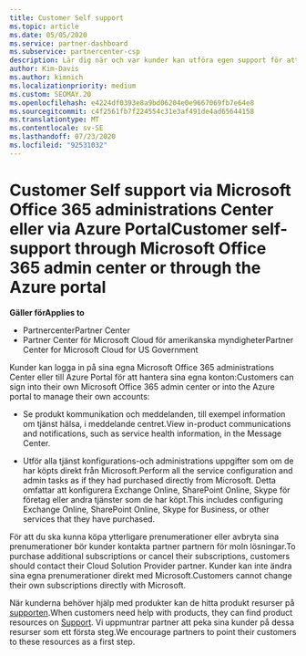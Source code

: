 ```yaml
---
title: Customer Self support
ms.topic: article
ms.date: 05/05/2020
ms.service: partner-dashboard
ms.subservice: partnercenter-csp
description: Lär dig när och var kunder kan utföra egen support för att hantera sina egna konton och när de ska kontakta sin partner för moln lösnings leverantörer.
author: Kim-Davis
ms.author: kimnich
ms.localizationpriority: medium
ms.custom: SEOMAY.20
ms.openlocfilehash: e4224df0393e8a9bd06204e0e9667069fb7e64e8
ms.sourcegitcommit: c4f2561fb7f224554c31e3af491de4ad65644158
ms.translationtype: MT
ms.contentlocale: sv-SE
ms.lasthandoff: 07/23/2020
ms.locfileid: "92531032"
---
```

# <a name="customer-self-support-through-microsoft-office-365-admin-center-or-through-the-azure-portal"></a><span data-ttu-id="e1519-103">Customer Self support via Microsoft Office 365 administrations Center eller via Azure Portal</span><span class="sxs-lookup"><span data-stu-id="e1519-103">Customer self-support through Microsoft Office 365 admin center or through the Azure portal</span></span>

<span data-ttu-id="e1519-104">**Gäller för**</span><span class="sxs-lookup"><span data-stu-id="e1519-104">**Applies to**</span></span>

-  <span data-ttu-id="e1519-105">Partnercenter</span><span class="sxs-lookup"><span data-stu-id="e1519-105">Partner Center</span></span>
-  <span data-ttu-id="e1519-106">Partner Center för Microsoft Cloud för amerikanska myndigheter</span><span class="sxs-lookup"><span data-stu-id="e1519-106">Partner Center for Microsoft Cloud for US Government</span></span>

<span data-ttu-id="e1519-107">Kunder kan logga in på sina egna Microsoft Office 365 administrations Center eller till Azure Portal för att hantera sina egna konton:</span><span class="sxs-lookup"><span data-stu-id="e1519-107">Customers can sign into their own Microsoft Office 365 admin center or into the Azure portal to manage their own accounts:</span></span>

-   <span data-ttu-id="e1519-108">Se produkt kommunikation och meddelanden, till exempel information om tjänst hälsa, i meddelande centret.</span><span class="sxs-lookup"><span data-stu-id="e1519-108">View in-product communications and notifications, such as service health information, in the Message Center.</span></span>

-   <span data-ttu-id="e1519-109">Utför alla tjänst konfigurations-och administrations uppgifter som om de har köpts direkt från Microsoft.</span><span class="sxs-lookup"><span data-stu-id="e1519-109">Perform all the service configuration and admin tasks as if they had purchased directly from Microsoft.</span></span> <span data-ttu-id="e1519-110">Detta omfattar att konfigurera Exchange Online, SharePoint Online, Skype för företag eller andra tjänster som de har köpt.</span><span class="sxs-lookup"><span data-stu-id="e1519-110">This includes configuring Exchange Online, SharePoint Online, Skype for Business, or other services that they have purchased.</span></span>

<span data-ttu-id="e1519-111">För att du ska kunna köpa ytterligare prenumerationer eller avbryta sina prenumerationer bör kunder kontakta partner partnern för moln lösningar.</span><span class="sxs-lookup"><span data-stu-id="e1519-111">To purchase additional subscriptions or cancel their subscriptions, customers should contact their Cloud Solution Provider partner.</span></span> <span data-ttu-id="e1519-112">Kunder kan inte ändra sina egna prenumerationer direkt med Microsoft.</span><span class="sxs-lookup"><span data-stu-id="e1519-112">Customers cannot change their own subscriptions directly with Microsoft.</span></span>

<span data-ttu-id="e1519-113">När kunderna behöver hjälp med produkter kan de hitta produkt resurser på [supporten](https://partnercenter.microsoft.com/partner/support).</span><span class="sxs-lookup"><span data-stu-id="e1519-113">When customers need help with products, they can find product resources on [Support](https://partnercenter.microsoft.com/partner/support).</span></span> <span data-ttu-id="e1519-114">Vi uppmuntrar partner att peka sina kunder på dessa resurser som ett första steg.</span><span class="sxs-lookup"><span data-stu-id="e1519-114">We encourage partners to point their customers to these resources as a first step.</span></span>

 

 



